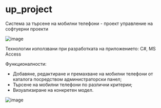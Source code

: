 # up_project

Система за търсене на мобилни телефони - проект управление на софтуерни проекти

![image](https://user-images.githubusercontent.com/82166599/120071260-1895d780-c097-11eb-9440-d1ab78f783cf.png)

Технологии използвани при разработката на приложението: C#, MS Access

Функционалности:
- Добавяне, редактиране и премахване на мобилни телефони от каталога посредством администраторски панел;
- Търсене на мобилни телефони по различни критерии;
- Визуализиране на конкретен модел.

![image](https://user-images.githubusercontent.com/82166599/120071235-fe5bf980-c096-11eb-895d-f7d77aa1a342.png)
